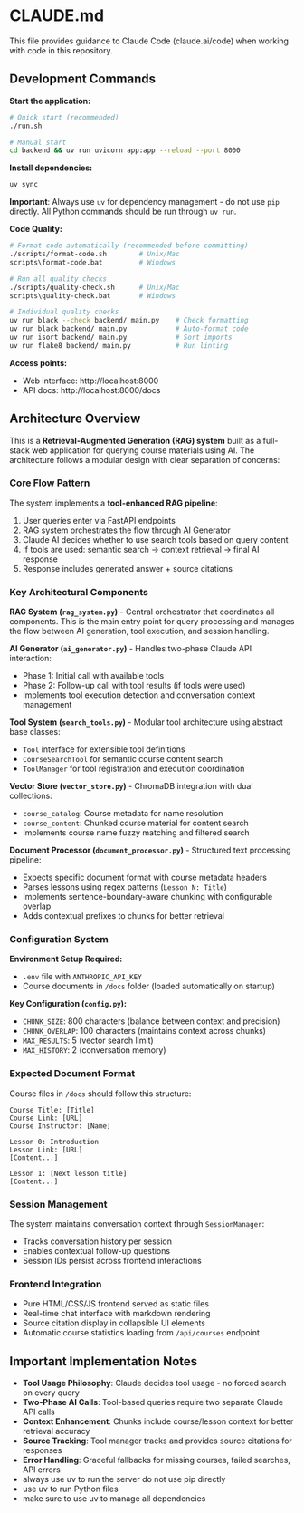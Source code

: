 # CLAUDE.md

This file provides guidance to Claude Code (claude.ai/code) when working with code in this repository.

## Development Commands

**Start the application:**
```bash
# Quick start (recommended)
./run.sh

# Manual start
cd backend && uv run uvicorn app:app --reload --port 8000
```

**Install dependencies:**
```bash
uv sync
```

**Important**: Always use `uv` for dependency management - do not use `pip` directly. All Python commands should be run through `uv run`.

**Code Quality:**
```bash
# Format code automatically (recommended before committing)
./scripts/format-code.sh        # Unix/Mac
scripts\format-code.bat         # Windows

# Run all quality checks
./scripts/quality-check.sh      # Unix/Mac  
scripts\quality-check.bat       # Windows

# Individual quality checks
uv run black --check backend/ main.py    # Check formatting
uv run black backend/ main.py            # Auto-format code
uv run isort backend/ main.py            # Sort imports
uv run flake8 backend/ main.py           # Run linting
```

**Access points:**
- Web interface: http://localhost:8000
- API docs: http://localhost:8000/docs

## Architecture Overview

This is a **Retrieval-Augmented Generation (RAG) system** built as a full-stack web application for querying course materials using AI. The architecture follows a modular design with clear separation of concerns:

### Core Flow Pattern
The system implements a **tool-enhanced RAG pipeline**:
1. User queries enter via FastAPI endpoints
2. RAG system orchestrates the flow through AI Generator 
3. Claude AI decides whether to use search tools based on query content
4. If tools are used: semantic search → context retrieval → final AI response
5. Response includes generated answer + source citations

### Key Architectural Components

**RAG System (`rag_system.py`)** - Central orchestrator that coordinates all components. This is the main entry point for query processing and manages the flow between AI generation, tool execution, and session handling.

**AI Generator (`ai_generator.py`)** - Handles two-phase Claude API interaction:
- Phase 1: Initial call with available tools 
- Phase 2: Follow-up call with tool results (if tools were used)
- Implements tool execution detection and conversation context management

**Tool System (`search_tools.py`)** - Modular tool architecture using abstract base classes:
- `Tool` interface for extensible tool definitions
- `CourseSearchTool` for semantic course content search
- `ToolManager` for tool registration and execution coordination

**Vector Store (`vector_store.py`)** - ChromaDB integration with dual collections:
- `course_catalog`: Course metadata for name resolution
- `course_content`: Chunked course material for content search
- Implements course name fuzzy matching and filtered search

**Document Processor (`document_processor.py`)** - Structured text processing pipeline:
- Expects specific document format with course metadata headers
- Parses lessons using regex patterns (`Lesson N: Title`)
- Implements sentence-boundary-aware chunking with configurable overlap
- Adds contextual prefixes to chunks for better retrieval

### Configuration System

**Environment Setup Required:**
- `.env` file with `ANTHROPIC_API_KEY`
- Course documents in `/docs` folder (loaded automatically on startup)

**Key Configuration (`config.py`):**
- `CHUNK_SIZE`: 800 characters (balance between context and precision)
- `CHUNK_OVERLAP`: 100 characters (maintains context across chunks)
- `MAX_RESULTS`: 5 (vector search limit)
- `MAX_HISTORY`: 2 (conversation memory)

### Expected Document Format

Course files in `/docs` should follow this structure:
```
Course Title: [Title]
Course Link: [URL]
Course Instructor: [Name]

Lesson 0: Introduction
Lesson Link: [URL]
[Content...]

Lesson 1: [Next lesson title]
[Content...]
```

### Session Management

The system maintains conversation context through `SessionManager`:
- Tracks conversation history per session
- Enables contextual follow-up questions
- Session IDs persist across frontend interactions

### Frontend Integration

- Pure HTML/CSS/JS frontend served as static files
- Real-time chat interface with markdown rendering
- Source citation display in collapsible UI elements
- Automatic course statistics loading from `/api/courses` endpoint

## Important Implementation Notes

- **Tool Usage Philosophy**: Claude decides tool usage - no forced search on every query
- **Two-Phase AI Calls**: Tool-based queries require two separate Claude API calls  
- **Context Enhancement**: Chunks include course/lesson context for better retrieval accuracy
- **Source Tracking**: Tool manager tracks and provides source citations for responses
- **Error Handling**: Graceful fallbacks for missing courses, failed searches, API errors
- always use uv to run the server do not use pip directly
- use uv to run Python files
- make sure to use uv to manage all dependencies